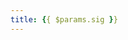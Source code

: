 ```yaml
---
title: {{ $params.sig }}
---
```

<script setup lang="ts">
  import TheSigDetailParams from "@/views/sig/sig-detail/TheSigDetailParams.vue"
</script>

<TheSigDetailParams />
